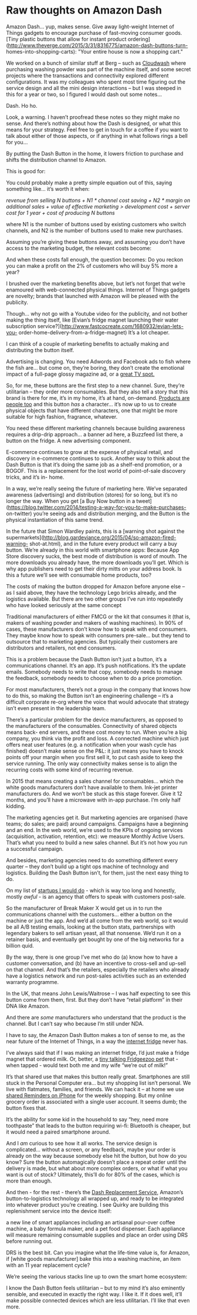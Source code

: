 # Raw thoughts on Amazon Dash

Amazon Dash… yup, makes sense. Give away light-weight Internet of Things
gadgets to encourage purchase of fast-moving consumer goods. [Tiny plastic
buttons that allow for instant product
ordering](http://www.theverge.com/2015/3/31/8316775/amazon-dash-buttons-turn-
homes-into-shopping-carts): "Your entire house is now a shopping cart."

We worked on a bunch of similar stuff at Berg – such as
[Cloudwash](http://bergcloud.com/case-studies/cloudwash/) where purchasing
washing powder was part of the machine itself, and some secret projects where
the transactions and connectivity explored different configurations. It was my
colleagues who spent most time figuring out the service design and all the
mini design interactions – but I was steeped in this for a year or two, so I
figured I would dash out some notes…

Dash. Ho ho.

Look, a warning. I haven’t proofread these notes so they might make no sense.
And there’s nothing about how the Dash is designed, or what this means for
your strategy. Feel free to get in touch for a coffee if you want to talk
about either of those aspects, or if anything in what follows rings a bell for
you…

By putting the Dash Button in the home, it lowers friction to purchase and
shifts the distribution channel to Amazon.

This is good for:

You could probably make a pretty simple equation out of this, saying something
like… it’s worth it when:

_revenue from selling N buttons + N1 * channel cost saving + N2 * margin on
additional sales + value of effective marketing > development cost + server
cost for 1 year + cost of producing N buttons_

where N1 is the number of buttons used by existing customers who switch
channels, and N2 is the number of buttons used to make new purchases.

Assuming you’re giving these buttons away, and assuming you don’t have access
to the marketing budget, the relevant costs become:

And when these costs fall enough, the question becomes: Do you reckon you can
make a profit on the 2% of customers who will buy 5% more a year?

I brushed over the marketing benefits above, but let’s not forget that we’re
enamoured with web-connected physical things. Internet of Things gadgets are
novelty; brands that launched with Amazon will be pleased with the publicity.

Though… why not go with a Youtube video for the publicity, and not bother
making the thing itself, like [Evian’s fridge magnet launching their water
subscription service?](http://www.fastcocreate.com/1680932/evian-lets-you-
order-home-delivery-from-a-fridge-magnet) It’s a lot cheaper.

I can think of a couple of marketing benefits to actually making and
distributing the button itself.

Advertising is changing. You need Adwords and Facebook ads to fish where the
fish are… but come on, they’re boring, they don’t create the emotional impact
of a full-page glossy magazine ad, or a [great TV
spot.](https://www.youtube.com/watch?v=5U9I7QrpSkk)

So, for me, these buttons are the first step to a new channel. Sure, they’re
utilitarian – they order more consumables. But they also tell a story that
this brand is there for me, it’s in my home, it’s at hand, on-demand.
[Products are people too](http://berglondon.com/talks/people/) and this button
_has_ a character… it’s now up to us to create physical objects that have
different characters, one that might be more suitable for high fashion,
fragrance, whatever.

You need these different marketing channels because building awareness
requires a drip-drip approach… a banner ad here, a Buzzfeed list there, a
button on the fridge. A new advertising component.

E-commerce continues to grow at the expense of physical retail, and discovery
in e-commerce continues to suck. Another way to think about the Dash Button is
that it’s doing the same job as a shelf-end promotion, or a BOGOF. This is a
replacement for the lost world of point-of-sale discovery tricks, and it’s in-
home.

In a way, we’re really seeing the future of marketing here. We’ve separated
awareness (advertising) and distribution (stores) for so long, but it’s no
longer the way. When you get [a Buy Now button in a
tweet](https://blog.twitter.com/2014/testing-a-way-for-you-to-make-purchases-
on-twitter) you’re seeing ads and distribution merging, and the Button is the
physical instantiation of this same trend.

In the future that Simon Wardley paints, this is a [warning shot against the
supermarkets](http://blog.gardeviance.org/2015/04/so-amazon-fired-warning-
shot-at.html), and in the future every product will carry a buy button. We’re
already in this world with smartphone apps: Because App Store discovery sucks,
the best mode of distribution is word of mouth. The more downloads you already
have, the more downloads you’ll get. Which is why app publishers need to get
their dirty mitts on your address book. Is this a future we’ll see with
consumable home products, too?

The costs of making the button dropped for Amazon before anyone else – as I
said above, they have the technology Lego bricks already, and the logistics
available. But there are two other groups I’ve run into repeatedly who have
looked seriously at the same concept

Traditional manufacturers of either FMCG or the kit that consumes it (that is,
makers of washing powder and makers of washing machines). In 90% of cases,
these manufacturers don’t know how to speak with end consumers. They maybe
know how to speak with consumers pre-sale… but they tend to outsource that to
marketing agencies. But typically their customers are distributors and
retailers, not end consumers.

This is a problem because the Dash Button isn’t just a button, it’s a
communications channel. It’s an app. It’s push notifications. It’s the update
emails. Somebody needs to write that copy, somebody needs to manage the
feedback, somebody needs to choose when to do a price promotion.

For most manufacturers, there’s not a group in the company that knows how to
do this, so making the Button isn’t an engineering challenge – it’s a
difficult corporate re-org where the voice that would advocate that strategy
isn’t even present in the leadership team.

There’s a particular problem for the device manufacturers, as opposed to the
manufacturers of the consumables. Connectivity of shared objects means back-
end servers, and these cost money to run. When you’re a big company, you think
via the profit and loss. A connected machine which just offers neat user
features (e.g. a notification when your wash cycle has finished) doesn’t make
sense on the P&L: it just means you have to knock points off your margin when
you first sell it, to put cash aside to keep the service running. The only way
connectivity makes sense is to align the recurring costs with some kind of
recurring revenue.

In 2015 that means creating a sales channel for consumables… which the white
goods manufacturers don’t have available to them. Ink-jet printer
manufacturers do. And we won’t be stuck as this stage forever. Give it 12
months, and you’ll have a microwave with in-app purchase. I’m only half
kidding.

The marketing agencies get it. But marketing agencies are organised (have
teams; do sales; are paid) around campaigns. Campaigns have a beginning and an
end. In the web world, we’re used to the KPIs of ongoing services
(acquisition, activation, retention, etc): we measure Monthly Active Users.
That’s what you need to build a new sales channel. But it’s not how you run a
successful campaign.

And besides, marketing agencies need to do something different every quarter –
they don’t build up a tight ops machine of technology and logistics. Building
the Dash Button isn’t, for them, just the next easy thing to do.

On my list of [startups I would
do](http://interconnected.org/home/2012/07/03/facebook_should_make_a_camera)
\- which is way too long and honestly, mostly _awful_ \- is an agency that
offers to speak with customers post-sale.

So the manufacturer of Break Maker X would get us in to run the communications
channel with the customers… either a button on the machine or just the app.
And we’d all come from the web world, so it would be all A/B testing emails,
looking at the button stats, partnerships with legendary bakers to sell
artisan yeast, all that nonsense. We’d run it on a retainer basis, and
eventually get bought by one of the big networks for a billion quid.

By the way, there is one group I’ve met who do (a) know how to have a customer
conversation, and (b) have an incentive to cross-sell and up-sell on that
channel. And that’s the retailers, especially the retailers who already have a
logistics network and run post-sales activities such as an extended warranty
programme.

In the UK, that means John Lewis/Waitrose – I was half expecting to see this
button come from them, first. But they don’t have “retail platform” in their
DNA like Amazon.

And there are _some_ manufacturers who understand that the product is the
channel. But I can’t say who because I’m still under NDA.

I have to say, the Amazon Dash Button makes a ton of sense to me, as the near
future of the Internet of Things, in a way the [internet
fridge](http://fuckyeahinternetfridge.tumblr.com) never has.

I’ve always said that if I was making an internet fridge, I’d just make a
fridge magnet that ordered milk. Or, better, a [tiny talking Fridgeezoo
pet](http://www.firebox.com/product/4399/Fridgeezoo-Fridge-Pets) that - when
tapped - would text both me and my wife “we’re out of milk!”

It’s that shared use that makes this button really great. Smartphones are
still stuck in the Personal Computer era… but my shopping list isn’t personal.
We live with flatmates, families, and friends. We can hack it – at home we use
[shared Reminders on
iPhone](https://support.apple.com/kb/PH12516?locale=en_GB) for the weekly
shopping. But my online grocery order is associated with a single user
account. It seems dumb; the button fixes that.

It’s the ability for some kid in the household to say “hey, need more
toothpaste” that leads to the button requiring wi-fi: Bluetooth is cheaper,
but it would need a paired smartphone around.

And I _am_ curious to see how it all works. The service design is complicated…
without a screen, or any feedback, maybe your order is already on the way
because somebody else hit the button, but how do you know? Sure the button
automagically doesn’t place a repeat order until the delivery is made, but
what about more complex orders, or what if what you want is out of stock?
Ultimately, this’ll do for 80% of the cases, which is more than enough.

And then - for the rest - there’s the [Dash Replacement
Service](https://www.amazon.com/oc/dash-replenishment-service), Amazon’s
button-to-logistics technology all wrapped up, and ready to be integrated into
whatever product you’re creating. I see Quirky are building this replenishment
service into the device itself:

a new line of smart appliances including an artisanal pour-over coffee
machine, a baby formula maker, and a pet food dispenser. Each appliance will
measure remaining consumable supplies and place an order using DRS before
running out.

DRS is the best bit. Can you imagine what the life-time value is, for Amazon,
if [white goods manufacturer] bake this into a washing machine, an item with
an 11 year replacement cycle?

We’re seeing the various stacks line up to own the smart home ecosystem:

I know the Dash Button feels utilitarian – but to my mind it’s also eminently
sensible, and executed in exactly the right way. I like it. If it does well,
it’ll make possible connected devices which are less utilitarian. I’ll like
that even more.
